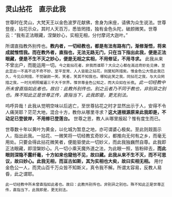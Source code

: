 ## 灵山拈花　直示此我

世尊时在灵山，大梵天王以金色波罗花献佛，舍身为床座，请佛为众生说法。世尊登座，拈花示众，其时人天百万，悉皆罔措，独有金色头陀，破颜微笑。世尊云：“我有正法眼藏，涅槃妙心，实相无相，分付摩诃大迦叶。”

所谓直指教外别传也。__教内者，一切经教也，都是有法有路有门，渐修渐悟，将来成就惟悟我。而在教外者，直指也，无法无路无门，只在当下指出此我，便是正法眼藏，便是不生不灭之妙心，便是无相之实相，不用修证，不用寻求。__ 此我从来不曾出户，而能运用一切。`今之能拈花者，非我而谁耶？大众之心都在高远奇妙处见佛，至此显出一不高不远不奇不妙、至平至常、人人皆能之拈花，则莫知所措矣。惟金色公大悟此我已久，今见众罔措，不觉破颜一笑。笑者，笑其不知我也。哪知此笑之我，同拈花之我，与大众罔措之我，一时光明照耀遍三千大千世界。惟世尊金色公知之，而大众如在长夜`。*此一切经教中所未曾直指如此者也。故曰：此教外别传也。别之云者乃不同于教也，非别异之别也。殊不知此正是世尊正传，直指当下，此我即是，更无别法。*

 呜呼异哉！此我从觉明空味以后逃亡，至世尊拈花之时才显然出示于人，安得不令人痛哭耶？茫茫大地，混合十方，教你从哪里寻求？__这大道根源原来此我即是，不动足已登彼岸，不用修已登莲台。__ 世尊之恩，教人从哪里报起？惟有度生而已。

世尊数十年以黄叶为黄金，以化城为暂息之地，亦可谓婆心极矣。至此则觌面示人，指出此我。一拈花、一微笑将一切经教玄奇妙义，都推向无何有之乡，而毫无用处。只要会得此拈花微笑者，便能驱使此一切妙义，而此我独巍然自尊。此我即正法眼藏，即涅槃妙心。凡一切小乘天魔外道之法，为此眼一照，皆粉碎去，__而此眼则深隐不露纤毫，十方如来也窥他不见，故曰藏。此我从来不生不灭，而不可思议，故曰妙心。此我无相，而亘古如斯，其为实相也大矣，故曰实相无相。__ 用付金色公一人，而灵山百千万众皆不知斯义，真令我不解。所谓太容易，反教人易昏，此之谓耶。

```yang
此一切经教中所未曾直指如此者也。故曰：此教外别传也。非别异之别也。殊不知此正是世尊正传，直指当下，此我即是，更无别法。
```
